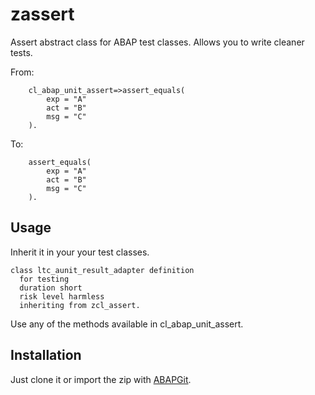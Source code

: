 # zassert
Assert abstract class for ABAP test classes. 
Allows you to write cleaner tests.

From:
```
    cl_abap_unit_assert=>assert_equals(
        exp = "A"
        act = "B"
        msg = "C"
    ).
```

To:
```
    assert_equals(
        exp = "A"
        act = "B"
        msg = "C"
    ).
```

## Usage

Inherit it in your your test classes.

```
class ltc_aunit_result_adapter definition
  for testing
  duration short
  risk level harmless
  inheriting from zcl_assert.

```

Use any of the methods available in cl_abap_unit_assert.


## Installation
Just clone it or import the zip with [ABAPGit](https://github.com/larshp/abapGit).
